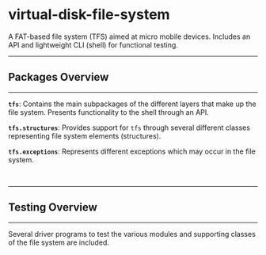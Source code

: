 # virtual-disk-file-system
A FAT-based file system (TFS) aimed at micro mobile devices. Includes an API and lightweight CLI (shell) for functional testing.

***********
## Packages Overview
***********

**`tfs`**: Contains the main subpackages of the different layers that make up the file system. Presents functionality to the shell through an API.

**`tfs.structures`**: Provides support for `tfs` through several different classes representing file system elements (structures). 

**`tfs.exceptions`**: Represents different exceptions which may occur in the file system.


<br />

************
## Testing Overview
************
Several driver programs to test the various modules and supporting classes of the file system are included. 

